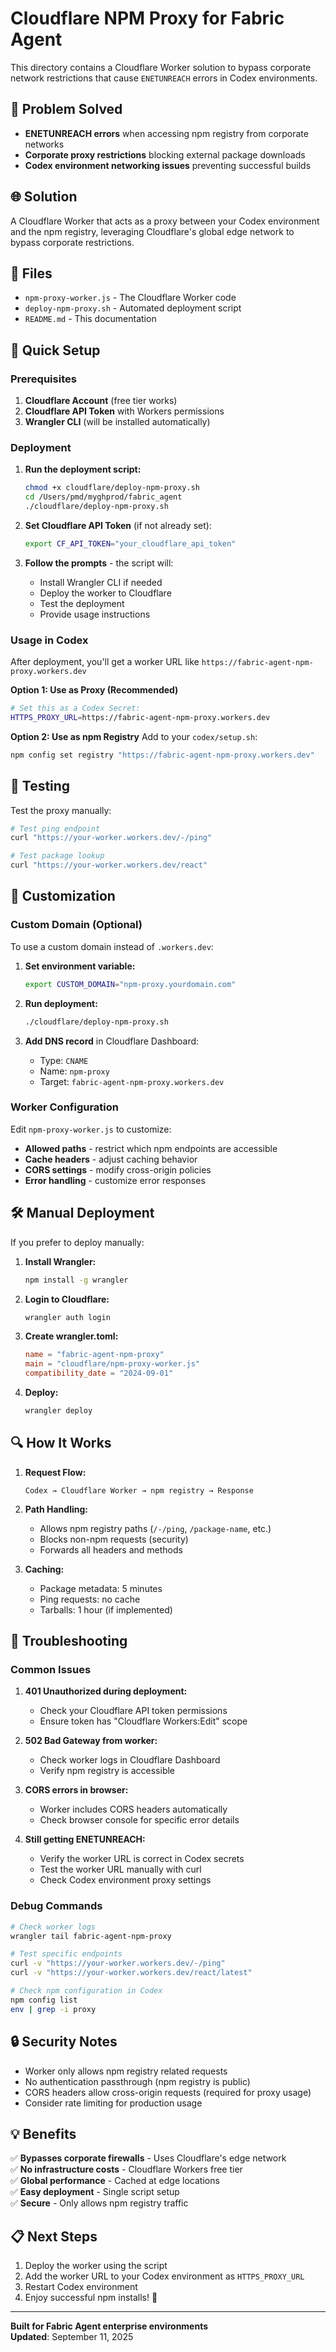 # Cloudflare NPM Proxy for Fabric Agent

This directory contains a Cloudflare Worker solution to bypass corporate network restrictions that cause `ENETUNREACH` errors in Codex environments.

## 🎯 Problem Solved

- **ENETUNREACH errors** when accessing npm registry from corporate networks
- **Corporate proxy restrictions** blocking external package downloads
- **Codex environment networking issues** preventing successful builds

## 🌐 Solution

A Cloudflare Worker that acts as a proxy between your Codex environment and the npm registry, leveraging Cloudflare's global edge network to bypass corporate restrictions.

## 📂 Files

- `npm-proxy-worker.js` - The Cloudflare Worker code
- `deploy-npm-proxy.sh` - Automated deployment script
- `README.md` - This documentation

## 🚀 Quick Setup

### Prerequisites

1. **Cloudflare Account** (free tier works)
2. **Cloudflare API Token** with Workers permissions
3. **Wrangler CLI** (will be installed automatically)

### Deployment

1. **Run the deployment script:**
   ```bash
   chmod +x cloudflare/deploy-npm-proxy.sh
   cd /Users/pmd/myghprod/fabric_agent
   ./cloudflare/deploy-npm-proxy.sh
   ```

2. **Set Cloudflare API Token** (if not already set):
   ```bash
   export CF_API_TOKEN="your_cloudflare_api_token"
   ```

3. **Follow the prompts** - the script will:
   - Install Wrangler CLI if needed
   - Deploy the worker to Cloudflare
   - Test the deployment
   - Provide usage instructions

### Usage in Codex

After deployment, you'll get a worker URL like `https://fabric-agent-npm-proxy.workers.dev`

**Option 1: Use as Proxy (Recommended)**
```bash
# Set this as a Codex Secret:
HTTPS_PROXY_URL=https://fabric-agent-npm-proxy.workers.dev
```

**Option 2: Use as npm Registry**
Add to your `codex/setup.sh`:
```bash
npm config set registry "https://fabric-agent-npm-proxy.workers.dev"
```

## 🧪 Testing

Test the proxy manually:
```bash
# Test ping endpoint
curl "https://your-worker.workers.dev/-/ping"

# Test package lookup
curl "https://your-worker.workers.dev/react"
```

## 🔧 Customization

### Custom Domain (Optional)

To use a custom domain instead of `.workers.dev`:

1. **Set environment variable:**
   ```bash
   export CUSTOM_DOMAIN="npm-proxy.yourdomain.com"
   ```

2. **Run deployment:**
   ```bash
   ./cloudflare/deploy-npm-proxy.sh
   ```

3. **Add DNS record** in Cloudflare Dashboard:
   - Type: `CNAME`
   - Name: `npm-proxy`
   - Target: `fabric-agent-npm-proxy.workers.dev`

### Worker Configuration

Edit `npm-proxy-worker.js` to customize:
- **Allowed paths** - restrict which npm endpoints are accessible
- **Cache headers** - adjust caching behavior
- **CORS settings** - modify cross-origin policies
- **Error handling** - customize error responses

## 🛠️ Manual Deployment

If you prefer to deploy manually:

1. **Install Wrangler:**
   ```bash
   npm install -g wrangler
   ```

2. **Login to Cloudflare:**
   ```bash
   wrangler auth login
   ```

3. **Create wrangler.toml:**
   ```toml
   name = "fabric-agent-npm-proxy"
   main = "cloudflare/npm-proxy-worker.js"
   compatibility_date = "2024-09-01"
   ```

4. **Deploy:**
   ```bash
   wrangler deploy
   ```

## 🔍 How It Works

1. **Request Flow:**
   ```
   Codex → Cloudflare Worker → npm registry → Response
   ```

2. **Path Handling:**
   - Allows npm registry paths (`/-/ping`, `/package-name`, etc.)
   - Blocks non-npm requests (security)
   - Forwards all headers and methods

3. **Caching:**
   - Package metadata: 5 minutes
   - Ping requests: no cache
   - Tarballs: 1 hour (if implemented)

## 🚨 Troubleshooting

### Common Issues

1. **401 Unauthorized during deployment:**
   - Check your Cloudflare API token permissions
   - Ensure token has "Cloudflare Workers:Edit" scope

2. **502 Bad Gateway from worker:**
   - Check worker logs in Cloudflare Dashboard
   - Verify npm registry is accessible

3. **CORS errors in browser:**
   - Worker includes CORS headers automatically
   - Check browser console for specific error details

4. **Still getting ENETUNREACH:**
   - Verify the worker URL is correct in Codex secrets
   - Test the worker URL manually with curl
   - Check Codex environment proxy settings

### Debug Commands

```bash
# Check worker logs
wrangler tail fabric-agent-npm-proxy

# Test specific endpoints
curl -v "https://your-worker.workers.dev/-/ping"
curl -v "https://your-worker.workers.dev/react/latest"

# Check npm configuration in Codex
npm config list
env | grep -i proxy
```

## 🔒 Security Notes

- Worker only allows npm registry related requests
- No authentication passthrough (npm registry is public)
- CORS headers allow cross-origin requests (required for proxy usage)
- Consider rate limiting for production usage

## 💡 Benefits

✅ **Bypasses corporate firewalls** - Uses Cloudflare's edge network  
✅ **No infrastructure costs** - Cloudflare Workers free tier  
✅ **Global performance** - Cached at edge locations  
✅ **Easy deployment** - Single script setup  
✅ **Secure** - Only allows npm registry traffic  

## 📋 Next Steps

1. Deploy the worker using the script
2. Add the worker URL to your Codex environment as `HTTPS_PROXY_URL`
3. Restart Codex environment
4. Enjoy successful npm installs! 🎉

---

**Built for Fabric Agent enterprise environments**  
**Updated**: September 11, 2025
